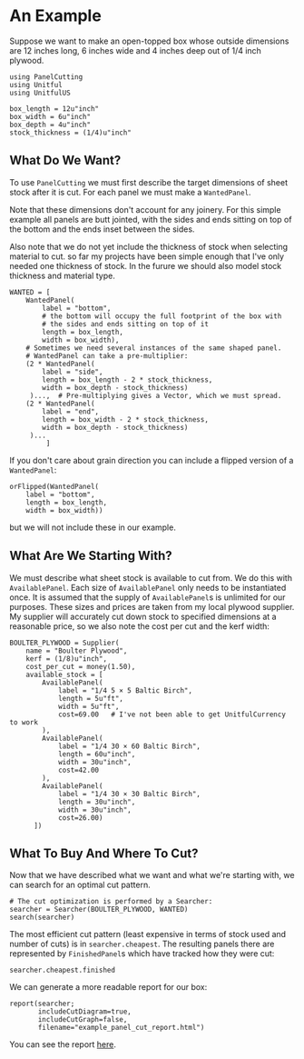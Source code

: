 # An Example

Suppose we want to make an open-topped box whose outside dimensions
are 12 inches long, 6 inches wide and 4 inches deep out of 1/4 inch
plywood.

```@example 1
using PanelCutting
using Unitful
using UnitfulUS

box_length = 12u"inch"
box_width = 6u"inch"
box_depth = 4u"inch"
stock_thickness = (1/4)u"inch"
```


## What Do We Want?

To use `PanelCutting` we must first describe the target
dimensions of sheet stock after it is cut.  For each panel we must
make a `WantedPanel`.

Note that these dimensions don't account for any joinery.  For this
simple example all panels are butt jointed, with the sides and ends
sitting on top of the bottom and the ends inset between the sides.

Also note that we do not yet include the thickness of stock when
selecting material to cut.  so far my projects have been simple enough
that I've only needed one thickness of stock.  In the furure we should
also model stock thickness and material type.

```@example 1
WANTED = [
    WantedPanel(
        label = "bottom",
        # the bottom will occupy the full footprint of the box with
        # the sides and ends sitting on top of it
        length = box_length,
        width = box_width),
    # Sometimes we need several instances of the same shaped panel.
    # WantedPanel can take a pre-multiplier:
    (2 * WantedPanel(
        label = "side",
        length = box_length - 2 * stock_thickness,
        width = box_depth - stock_thickness)
     )...,  # Pre-multiplying gives a Vector, which we must spread.
    (2 * WantedPanel(
        label = "end",
        length = box_width - 2 * stock_thickness,
        width = box_depth - stock_thickness)
     )...
         ]
```

If you don't care about grain direction you can include a flipped
version of a `WantedPanel`:

```@example 1
orFlipped(WantedPanel(
    label = "bottom",
    length = box_length,
    width = box_width))
```

but we will not include these in our example.


## What Are We Starting With?

We must describe what sheet stock is available to cut from.  We
do this with `AvailablePanel`.  Each size of `AvailablePanel` only
needs to be instantiated once.  It is assumed that the supply of
`AvailablePanel`s is unlimited for our purposes.  These sizes and
prices are taken from my local plywood supplier.  My supplier will
accurately cut down stock to specified dimensions at a reasonable
price, so we also note the cost per cut and the kerf width:

```@example 1
BOULTER_PLYWOOD = Supplier(
    name = "Boulter Plywood",
    kerf = (1/8)u"inch",
    cost_per_cut = money(1.50),
    available_stock = [
        AvailablePanel(
            label = "1/4 5 × 5 Baltic Birch",
            length = 5u"ft",
            width = 5u"ft",
            cost=69.00   # I've not been able to get UnitfulCurrency to work
        ),
        AvailablePanel(
            label = "1/4 30 × 60 Baltic Birch",
            length = 60u"inch",
            width = 30u"inch",
            cost=42.00
        ),
        AvailablePanel(
            label = "1/4 30 × 30 Baltic Birch",
            length = 30u"inch",
            width = 30u"inch",
            cost=26.00)
      ])
```


## What To Buy And Where To Cut?

Now that we have described what we want and what we're starting with,
we can search for an optimal cut pattern.


```@example 1
# The cut optimization is performed by a Searcher:
searcher = Searcher(BOULTER_PLYWOOD, WANTED)
search(searcher)
```

The most efficient cut pattern (least expensive in terms of stock used
and number of cuts) is in `searcher.cheapest`. The resulting panels
there are represented by `FinishedPanel`s which have tracked how they
were cut:

```@example 1
searcher.cheapest.finished
```

We can generate a more readable report for our box:

```@example 1
report(searcher;
       includeCutDiagram=true,
       includeCutGraph=false,
       filename="example_panel_cut_report.html")
```
You can see the report
[here](example_panel_cut_report.html).

